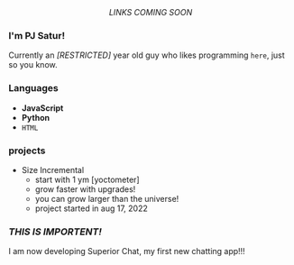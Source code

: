 <div align="center"><i>LINKS COMING SOON</i></div>

### I'm PJ Satur!
Currently an *[RESTRICTED]* year old guy who likes programming `here`, just so you know.

### Languages
- **JavaScript**
- **Python**
- `HTML`

### projects
- Size Incremental
  - start with 1 ym [yoctometer]
  - grow faster with upgrades!
  - you can grow larger than the universe!
  - project started in aug 17, 2022

### *THIS IS IMPORTENT!*
I am now developing Superior Chat, my first new chatting app!!!
